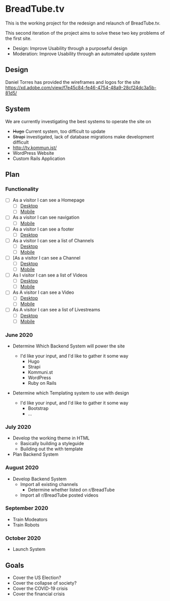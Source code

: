 # BreadTube.tv

This is the working project for the redesign and relaunch of BreadTube.tv.

This second iteration of the project aims to solve these two key problems of the first site.

- Design: Improve Usability through a purposeful design
- Moderation: Improve Usability through an automated update system

## Design

Daniel Torres has provided the wireframes and logos for the site
https://xd.adobe.com/view/f7e45c84-fe46-4754-48a9-28cf24dc3a5b-81d5/

## System

We are currently investigating the best systems to operate the site on

- ~~Hugo~~ Current system, too difficult to update
- ~~Strapi~~ investigated, lack of database migrations make development difficult
- http://tv.kommun.ist/
- WordPress Website
- Custom Rails Application

## Plan

### Functionality

- [ ] As a visitor I can see a Homepage
  - [ ] [Desktop](https://xd.adobe.com/view/f7e45c84-fe46-4754-48a9-28cf24dc3a5b-81d5/)
  - [ ] [Mobile](https://xd.adobe.com/view/f7e45c84-fe46-4754-48a9-28cf24dc3a5b-81d5/screen/bc514ad6-7d6a-47f6-bc20-d0b83272de69/homepage-mobile)
- [ ] As a visitor I can see navigation
  - [ ] [Mobile](https://xd.adobe.com/view/f7e45c84-fe46-4754-48a9-28cf24dc3a5b-81d5/screen/9d78188e-40af-483e-b238-e77ecc09a9fd/menu)
- [ ] As a visitor I can see a footer
  - [ ] [Desktop](https://xd.adobe.com/view/f7e45c84-fe46-4754-48a9-28cf24dc3a5b-81d5/screen/87696b05-0aa4-4025-9c9d-e45f3e2b0cd7/iPhone-X-XS-11-Pro-1)
- [ ] As a visitor I can see a list of Channels
  - [ ] [Desktop](https://xd.adobe.com/view/f7e45c84-fe46-4754-48a9-28cf24dc3a5b-81d5/screen/ebda9a89-9d4a-40c1-a128-2d019d143030/channel-list)
  - [ ] [Mobile](https://xd.adobe.com/view/f7e45c84-fe46-4754-48a9-28cf24dc3a5b-81d5/screen/9b394a14-bd0a-46e6-810c-a9d0d9bca923/channel-page-mobile-5)
- [ ] [As a visitor I can see a Channel
  - [ ] [Desktop](https://xd.adobe.com/view/f7e45c84-fe46-4754-48a9-28cf24dc3a5b-81d5/screen/3cefb3fb-2f32-4a1b-9107-2fb8a8587209/Channel-That-s-Streaming)
  - [ ] [Mobile](https://xd.adobe.com/view/f7e45c84-fe46-4754-48a9-28cf24dc3a5b-81d5/screen/443e6396-88bc-4363-bdd5-e534174aec7c/channel-mobile-1)
- [ ] As I visitor I can see a list of Videos
  - [ ] [Desktop](https://xd.adobe.com/view/f7e45c84-fe46-4754-48a9-28cf24dc3a5b-81d5/screen/4d497f0c-058a-4881-9f9b-d5b815ab349c/Videos)
  - [ ] [Mobile](https://xd.adobe.com/view/f7e45c84-fe46-4754-48a9-28cf24dc3a5b-81d5/screen/1beaf92c-caff-4051-a4fd-fc1d5dc81bc3/video-page-mobile-3)
- [ ] As A visitor I can see a Video
  - [ ] [Desktop](https://xd.adobe.com/view/f7e45c84-fe46-4754-48a9-28cf24dc3a5b-81d5/screen/b8d8f5b8-25e0-46f7-b4db-247c8bc4ca97/video)
  - [ ] [Mobile](https://xd.adobe.com/view/f7e45c84-fe46-4754-48a9-28cf24dc3a5b-81d5/screen/f1a6b11f-138a-464a-85f8-9dba3105b3e2/single-video-mobile-2)
- [ ] As A visitor I can see a list of Livestreams
  - [ ] [Desktop](https://xd.adobe.com/view/f7e45c84-fe46-4754-48a9-28cf24dc3a5b-81d5/screen/0758c504-650f-44e4-a108-ede9bb51b8e8/Livestreams)
  - [ ] [Mobile](https://xd.adobe.com/view/f7e45c84-fe46-4754-48a9-28cf24dc3a5b-81d5/screen/bb283909-ea2d-4996-b75f-0f1b3e8614db/video-page-mobile-4)

### June 2020

- Determine Which Backend System will power the site
  - I'd like your input, and I'd like to gather it some way
    - Hugo
    - Strapi
    - Kommuni.st
    - WordPress
    - Ruby on Rails

- Determine which Templating system to use with design
  - I'd like your input, and I'd like to gather it some way
    - Bootstrap
    - ...

### July 2020

- Develop the working theme in HTML
  - Basically building a styleguide
  - Building out the with template
- Plan Backend System

### August 2020
  
- Develop Backend System
  - Import all existing channels
    - Determine whether listed on r/BreadTube
  - Import all r/BreadTube posted videos

### September 2020 

- Train Modeators
- Train Robots

### October 2020

- Launch System

## Goals

- Cover the US Election?
- Cover the collapse of society?
- Cover the COVID-19 crisis
- Cover the financial crisis